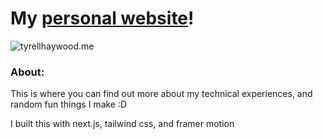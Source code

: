 
# My [personal website](https://www.tyrellhaywood.me/)!

![tyrellhaywood.me](/public/images/website.gif)

### About:

This is where you can find out more about my technical experiences, and random fun things I make :D

I built this with next.js, tailwind css, and framer motion
